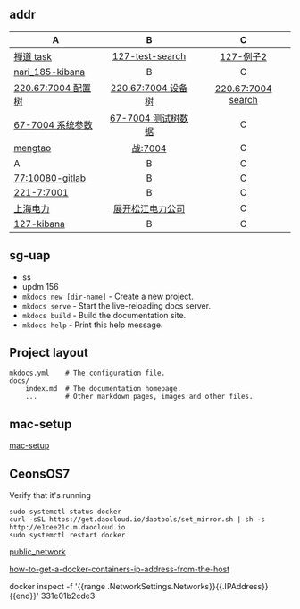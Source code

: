 ## addr

A                 |B           | C|
------------            |:-------------:| :------------:|
[禅道 task](http://172.16.221.233/zentao/project-task-1.html)   | [127-test-search](http://127.0.0.1/~qk/1_nanri/test-es/test-search.html) | [127-例子2](http://127.0.0.1/~qk/1_nanri/test-es/test-search2.html)
[nari_185-kibana](http://nari_185:5601/app/kibana#/dev_tools/console?_g=()) | B              | C
[220.67:7004 配置树](http://172.16.220.67:7004/sgpms/pmsframework/mxpms/index.jsp) | [220.67:7004 设备树](http://172.16.220.67:7004/sgpms/pmsframework/rest/pmstreeservice/tree/liuy81b045ab00a50145ac018bde0002__ISC_ID@FFFFFFFFFFFFFFFFFFFFFFFFFFFFSP0A/37%7CFFFFFFFFFFFFFFFFFFFFFFFFFFFFSP0A?rnd=0.7865176245702088&params=%7B%22pageIndex%22%3A0%2C%22pageSize%22%3A1000%2C%22itemType%22%3A%22liuy81b045ab00a50145ac018bde0002%23znyc_dydjTree%22%7D&_=1496889015291)              | [220.67:7004 search](http://172.16.220.67:7004/sgpms/com.sgcc.pms.framework.monitor/search/index.jsp)
[67-7004 系统参数](http://172.16.220.67:7004/sgpms/pmsframework/sysglobalconfs/index.jsp) | [67-7004 测试树数据](http://172.16.220.67:7004/sgpms/pmsframework/rest/pmstreeservice/tree/2c905eb35c5d4e36015c5d57f0640003/100?rnd=0.5110091705123565&params=%7B%22pageIndex%22%3A0%2C%22pageSize%22%3A1000%2C%22itemType%22%3A%222c905eb35c5d4e36015c5d57f0640003%23sysbaseorg%22%7D&_=1497322085476)              | C
[mengtao](http://172.16.220.2:8080/sgpms/pmsframework/rest/pmstreeservice/tree/liuy81b045ab00a50145ac018bde0002__ISC_ID@FFFFFFFFFFFFFFFFFFFFFFFFFFFFSP0A/37%7CFFFFFFFFFFFFFFFFFFFFFFFFFFFFSP0A?rnd=0.7865176245702088&params=%7B%22pageIndex%22%3A0%2C%22pageSize%22%3A1000%2C%22itemType%22%3A%22liuy81b045ab00a50145ac018bde0002%23znyc_dydjTree%22%7D&_=1496889015291) | [战:7004](http://172.16.220.109:7004/sgpms/pmsframework/mxpms/index.jsp)              | C
A | B              | C
[77:10080-gitlab](http://172.16.220.77:10080/)  | B              | C
[221-7:7001](http://172.16.221.7:7001/sgpms/portal/default.jsp) | B              | C
[上海电力](http://172.16.220.67:7004/sgpms/pmsframework/rest/pmstreeservice/tree/2c905eb35c5d4e36015c5d57f0640003/100?rnd=0.11495223721826009&params=%7B%22pageIndex%22%3A0%2C%22pageSize%22%3A1000%2C%22itemType%22%3A%222c905eb35c5d4e36015c5d57f0640003%23sysbaseorg%22%7D&_=1497335253965) | [展开松江电力公司](http://172.16.220.67:7004/sgpms/pmsframework/rest/pmstreeservice/tree/2c905eb35c5d4e36015c5d57f0640003/159?rnd=0.7967278551938655&params=%7B%22pageIndex%22%3A0%2C%22pageSize%22%3A1000%2C%22itemType%22%3A%222c905eb35c5d4e36015c5d57f0640003%23sysbaseorg%22%7D&_=1497335277389)              | C
[127-kibana](http://127.0.0.1:5601/app/kibana#/dev_tools/console?_g=()) | B              | C


## sg-uap

* ss
* updm 156
* `mkdocs new [dir-name]` - Create a new project.
* `mkdocs serve` - Start the live-reloading docs server.
* `mkdocs build` - Build the documentation site.
* `mkdocs help` - Print this help message.


## Project layout

    mkdocs.yml    # The configuration file.
    docs/
        index.md  # The documentation homepage.
        ...       # Other markdown pages, images and other files.


## mac-setup

[mac-setup](http://sourabhbajaj.com/mac-setup/Vagrant/README.html)

## CeonsOS7

Verify that it's running

    sudo systemctl status docker
    curl -sSL https://get.daocloud.io/daotools/set_mirror.sh | sh -s http://e1cee21c.m.daocloud.io
    sudo systemctl restart docker

[public_network](https://www.vagrantup.com/docs/networking/public_network.html)

[how-to-get-a-docker-containers-ip-address-from-the-host](https://stackoverflow.com/questions/17157721/how-to-get-a-docker-containers-ip-address-from-the-host) 

docker inspect -f '{{range .NetworkSettings.Networks}}{{.IPAddress}}{{end}}' 331e01b2cde3



